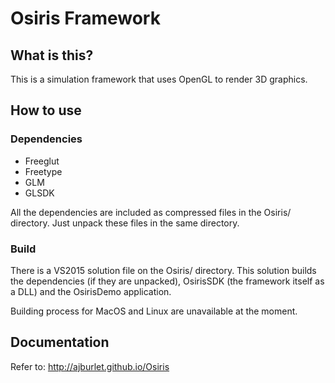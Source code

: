 # Osiris Framework

## What is this?

This is a simulation framework that uses OpenGL to render 3D graphics. 

## How to use

### Dependencies

- Freeglut
- Freetype
- GLM
- GLSDK

All the dependencies are included as compressed files in the Osiris/ directory. Just unpack these files in the same directory.

### Build

There is a VS2015 solution file on the Osiris/ directory. This solution builds the dependencies (if they are unpacked), OsirisSDK (the framework itself as a DLL) and the OsirisDemo application.

Building process for MacOS and Linux are unavailable at the moment.

## Documentation

Refer to: http://ajburlet.github.io/Osiris
